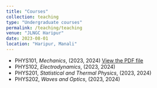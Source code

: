 ```yaml
---
title: "Courses"
collection: teaching
type: "Undergraduate courses"
permalink: /teaching/teaching
venue: "JLNGC Haripur"
date: 2023-08-01
location: "Haripur, Manali"
---
```


- PHYS101, _Mechanics_, (2023, 2024) [View the PDF file](/files/CV_aug_2024.pdf)
- PHYS102, _Electrodynamics_, (2023, 2024)
- PHYS201, _Statistical and Thermal Physics_, (2023, 2024)
- PHYS202, _Waves and Optics_, (2023, 2024)
